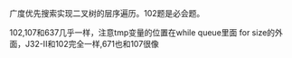 广度优先搜索实现二叉树的层序遍历。102题是必会题。

102,107和637几乎一样，注意tmp变量的位置在while queue里面 for size的外面，J32-II和102完全一样,671也和107很像
